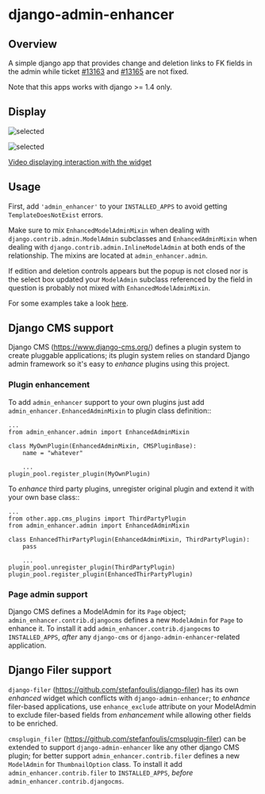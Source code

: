 # django-admin-enhancer

## Overview

A simple django app that provides change and deletion links to FK fields in the
admin while ticket [#13163](https://code.djangoproject.com/ticket/13163) and
[#13165](https://code.djangoproject.com/ticket/13165) are not fixed.

Note that this apps works with django >= 1.4 only.

## Display

![selected](https://dl.dropbox.com/u/2759157/selected.png)

![selected](https://dl.dropbox.com/u/2759157/empty.png)

[Video displaying interaction with the widget](https://www.youtube.com/watch?v=H4xqku-BPBU)

## Usage
First, add `'admin_enhancer'` to your `INSTALLED_APPS` to avoid getting
`TemplateDoesNotExist` errors.

Make sure to mix `EnhancedModelAdminMixin` when dealing with
`django.contrib.admin.ModelAdmin` subclasses and
`EnhancedAdminMixin` when dealing with
`django.contrib.admin.InlineModelAdmin` at both ends of the relationship.
The mixins are located at `admin_enhancer.admin`.

If edition and deletion controls appears but the popup is not closed nor is the
select box updated your `ModelAdmin` subclass referenced by the field in
question is probably not mixed with `EnhancedModelAdminMixin`.

For some examples take a look [here](https://github.com/charettes/django-admin-enhancer/blob/master/tests/test_app/admin.py).

## Django CMS support

Django CMS (https://www.django-cms.org/) defines a plugin system to create pluggable applications; its plugin system relies on standard Django admin framework so it's easy to *enhance* plugins using this project.

### Plugin enhancement

To add `admin_enhancer` support to your own plugins just add `admin_enhancer.EnhancedAdminMixin` to plugin class definition::

    ...
    from admin_enhancer.admin import EnhancedAdminMixin

    class MyOwnPlugin(EnhancedAdminMixin, CMSPluginBase):
        name = "whatever"

        ...
    plugin_pool.register_plugin(MyOwnPlugin)

To *enhance* third party plugins, unregister original plugin and extend it with your own base class::

    ...
    from other.app.cms_plugins import ThirdPartyPlugin
    from admin_enhancer.admin import EnhancedAdminMixin

    class EnhancedThirPartyPlugin(EnhancedAdminMixin, ThirdPartyPlugin):
        pass

        ...
    plugin_pool.unregister_plugin(ThirdPartyPlugin)
    plugin_pool.register_plugin(EnhancedThirPartyPlugin)


### Page admin support

Django CMS defines a ModelAdmin for its `Page` object; `admin_enhancer.contrib.djangocms` defines a new `ModelAdmin` for `Page` to enhance it. To install it add `admin_enhancer.contrib.djangocms` to `INSTALLED_APPS`, *after* any `django-cms` or `django-admin-enhancer`-related application.


## Django Filer support

`django-filer` (https://github.com/stefanfoulis/django-filer) has its own *enhanced* widget which conflicts with `django-admin-enhancer`; to *enhance* filer-based applications, use `enhance_exclude` attribute on your ModelAdmin to exclude filer-based fields from *enhancement* while allowing other fields to be enriched.

`cmsplugin_filer` (https://github.com/stefanfoulis/cmsplugin-filer) can be extended to support `django-admin-enhancer` like any other django CMS plugin; for better support `admin_enhancer.contrib.filer` defines a new `ModelAdmin` for `ThumbnailOption` class. To install it add `admin_enhancer.contrib.filer` to `INSTALLED_APPS`, *before* `admin_enhancer.contrib.djangocms`.
